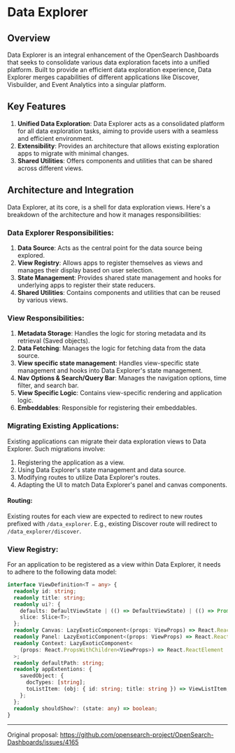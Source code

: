 # Data Explorer

## Overview

Data Explorer is an integral enhancement of the OpenSearch Dashboards that seeks to consolidate various data exploration facets into a unified platform. Built to provide an efficient data exploration experience, Data Explorer merges capabilities of different applications like Discover, Visbuilder, and Event Analytics into a singular platform.

## Key Features

1. **Unified Data Exploration**: Data Explorer acts as a consolidated platform for all data exploration tasks, aiming to provide users with a seamless and efficient environment.
2. **Extensibility**: Provides an architecture that allows existing exploration apps to migrate with minimal changes.
3. **Shared Utilities**: Offers components and utilities that can be shared across different views.

## Architecture and Integration

Data Explorer, at its core, is a shell for data exploration views. Here's a breakdown of the architecture and how it manages responsibilities:

### Data Explorer Responsibilities:

1. **Data Source**: Acts as the central point for the data source being explored.
2. **View Registry**: Allows apps to register themselves as views and manages their display based on user selection.
3. **State Management**: Provides shared state management and hooks for underlying apps to register their state reducers.
4. **Shared Utilities**: Contains components and utilities that can be reused by various views. 

### View Responsibilities:

1. **Metadata Storage**: Handles the logic for storing metadata and its retrieval (Saved objects).
2. **Data Fetching**: Manages the logic for fetching data from the data source.
3. **View specific state management**: Handles view-specific state management and hooks into Data Explorer's state management.
4. **Nav Options & Search/Query Bar**: Manages the navigation options, time filter, and search bar.
5. **View Specific Logic**: Contains view-specific rendering and application logic.
6. **Embeddables**: Responsible for registering their embeddables.

### Migrating Existing Applications:

Existing applications can migrate their data exploration views to Data Explorer. Such migrations involve:

1. Registering the application as a view.
2. Using Data Explorer's state management and data source.
3. Modifying routes to utilize Data Explorer's routes.
4. Adapting the UI to match Data Explorer's panel and canvas components.

#### Routing:

Existing routes for each view are expected to redirect to new routes prefixed with `/data_explorer`. E.g., existing Discover route will redirect to `/data_explorer/discover`.

### View Registry:

For an application to be registered as a view within Data Explorer, it needs to adhere to the following data model:

```ts
interface ViewDefinition<T = any> {
  readonly id: string;
  readonly title: string;
  readonly ui?: {
    defaults: DefaultViewState | (() => DefaultViewState) | (() => Promise<DefaultViewState>);
    slice: Slice<T>;
  };
  readonly Canvas: LazyExoticComponent<(props: ViewProps) => React.ReactElement>;
  readonly Panel: LazyExoticComponent<(props: ViewProps) => React.ReactElement>;
  readonly Context: LazyExoticComponent<
    (props: React.PropsWithChildren<ViewProps>) => React.ReactElement
  >;
  readonly defaultPath: string;
  readonly appExtentions: {
    savedObject: {
      docTypes: [string];
      toListItem: (obj: { id: string; title: string }) => ViewListItem;
    };
  };
  readonly shouldShow?: (state: any) => boolean;
}
```

---

Original proposal: https://github.com/opensearch-project/OpenSearch-Dashboards/issues/4165
